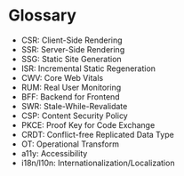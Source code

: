 # Glossary

- CSR: Client-Side Rendering
- SSR: Server-Side Rendering
- SSG: Static Site Generation
- ISR: Incremental Static Regeneration
- CWV: Core Web Vitals
- RUM: Real User Monitoring
- BFF: Backend for Frontend
- SWR: Stale-While-Revalidate
- CSP: Content Security Policy
- PKCE: Proof Key for Code Exchange
- CRDT: Conflict-free Replicated Data Type
- OT: Operational Transform
- a11y: Accessibility
- i18n/l10n: Internationalization/Localization

